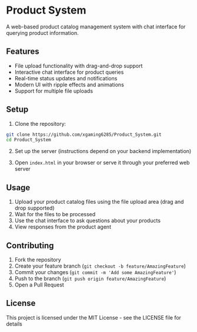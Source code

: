 # Product System

A web-based product catalog management system with chat interface for querying product information.

## Features

- File upload functionality with drag-and-drop support
- Interactive chat interface for product queries
- Real-time status updates and notifications
- Modern UI with ripple effects and animations
- Support for multiple file uploads

## Setup

1. Clone the repository:
```bash
git clone https://github.com/xgaming6285/Product_System.git
cd Product_System
```

2. Set up the server (instructions depend on your backend implementation)

3. Open `index.html` in your browser or serve it through your preferred web server

## Usage

1. Upload your product catalog files using the file upload area (drag and drop supported)
2. Wait for the files to be processed
3. Use the chat interface to ask questions about your products
4. View responses from the product agent

## Contributing

1. Fork the repository
2. Create your feature branch (`git checkout -b feature/AmazingFeature`)
3. Commit your changes (`git commit -m 'Add some AmazingFeature'`)
4. Push to the branch (`git push origin feature/AmazingFeature`)
5. Open a Pull Request

## License

This project is licensed under the MIT License - see the LICENSE file for details
